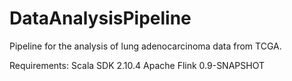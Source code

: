 # DataAnalysisPipeline
Pipeline for the analysis of lung adenocarcinoma data from TCGA.

Requirements:
Scala SDK 2.10.4
Apache Flink 0.9-SNAPSHOT
